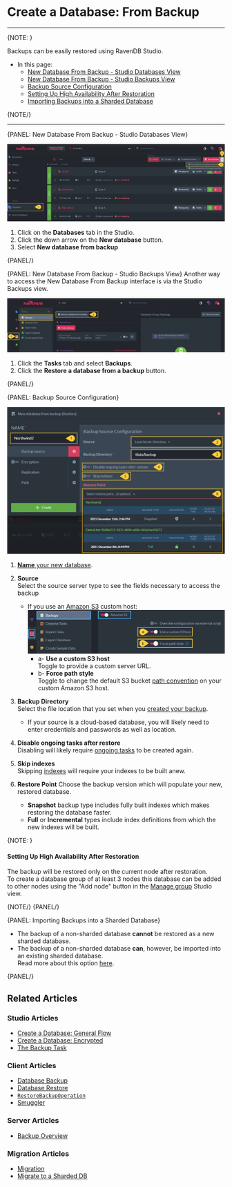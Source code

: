 # Create a Database: From Backup
---

{NOTE: }

Backups can be easily restored using RavenDB Studio.  

* In this page:  
  * [New Database From Backup - Studio Databases View](../../../studio/database/create-new-database/from-backup#new-database-from-backup---studio-databases-view)  
  * [New Database From Backup - Studio Backups View](../../../studio/database/create-new-database/from-backup#new-database-from-backup---studio-backups-view)  
  * [Backup Source Configuration](../../../studio/database/create-new-database/from-backup#backup-source-configuration)  
  * [Setting Up High Availability After Restoration](../../../studio/database/create-new-database/from-backup#setting-up-high-availability-after-restoration)  
  * [Importing Backups into a Sharded Database](../../../studio/database/create-new-database/from-backup#importing-backups-into-a-sharded-database)  

{NOTE/}

---

{PANEL: New Database From Backup - Studio Databases View}

![Figure 1. Create New Database From Backup](images/new-database-from-backup-1.png "Create New Database From Backup")

 1. Click on the **Databases** tab in the Studio.  
 2. Click the down arrow on the **New database** button.  
 3. Select **New database from backup**  

{PANEL/}

{PANEL: New Database From Backup - Studio Backups View}
Another way to access the New Database From Backup interface is via the Studio Backups view.

![Figure 1. Create New Database From Backup](images/backup-task-view1.png "Create New Database From Backup")

1. Click the **Tasks** tab and select **Backups**.
2. Click the **Restore a database from a backup** button.

{PANEL/}

{PANEL: Backup Source Configuration}

![Figure 2. Backup Source Configuration](images/new-database-from-backup-2.png "Backup Source Configuration")

1. [**Name** your new database](../../../studio/database/create-new-database/general-flow#2.-database-name).  

2. **Source**  
   Select the source server type to see the fields necessary to access the backup
   * If you use an [Amazon S3](https://aws.amazon.com/s3/) custom host:
     ![ForcePathStyle](images/studio-force-path-style.png "ForcePathStyle")
      * a- **Use a custom S3 host**  
        Toggle to provide a custom server URL.  
      * b- **Force path style**  
        Toggle to change the default S3 bucket [path convention](https://aws.amazon.com/blogs/aws/amazon-s3-path-deprecation-plan-the-rest-of-the-story/) on your custom Amazon S3 host.  


3. **Backup Directory**  
   Select the file location that you set when you [created your backup](../../../studio/database/tasks/backup-task).  
    * If your source is a cloud-based database, you will likely need to enter credentials and passwords as well as location.  

4. **Disable ongoing tasks after restore**  
   Disabling will likely require [ongoing tasks](../../../studio/database/tasks/ongoing-tasks/general-info) to be created again.  

5. **Skip indexes**  
   Skipping [indexes](../../../indexes/what-are-indexes) will require your indexes to be built anew.  

6. **Restore Point** 
   Choose the backup version which will populate your new, restored database.  
   * **Snapshot** backup type includes fully built indexes which makes restoring the database faster.  
   * **Full** or **Incremental** types include index definitions from which the new indexes will be built.  
   
{NOTE: }
#### Setting Up High Availability After Restoration 

The backup will be restored only on the current node after restoration.  
To create a database group of at least 3 nodes this database can be added to other nodes 
using the "Add node" button in the [Manage group](../../../studio/database/settings/manage-database-group#database-group-topology---actions) 
Studio view.

{NOTE/}
{PANEL/}

{PANEL: Importing Backups into a Sharded Database}

* The backup of a non-sharded database **cannot** be restored as a new sharded database.  
* The backup of a non-sharded database **can**, however, be imported into an existing sharded database.  
  Read more about this option [here](../../../sharding/migration#backup).  

{PANEL/}


## Related Articles

### Studio Articles
- [Create a Database: General Flow](../../../studio/database/create-new-database/general-flow)  
- [Create a Database: Encrypted](../../../studio/database/create-new-database/encrypted)  
- [The Backup Task](../../../studio/database/tasks/backup-task)  

### Client Articles
- [Database Backup](../../../client-api/operations/maintenance/backup/backup)  
- [Database Restore](../../../client-api/operations/maintenance/backup/restore)  
- [`RestoreBackupOperation`](../../../client-api/operations/server-wide/restore-backup)  
- [Smuggler](../../../client-api/smuggler/what-is-smuggler)  

### Server Articles
- [Backup Overview](../../../server/ongoing-tasks/backup-overview)  

### Migration Articles
- [Migration](../../../migration/server/data-migration)  
- [Migrate to a Sharded DB](../../../sharding/migration)  
